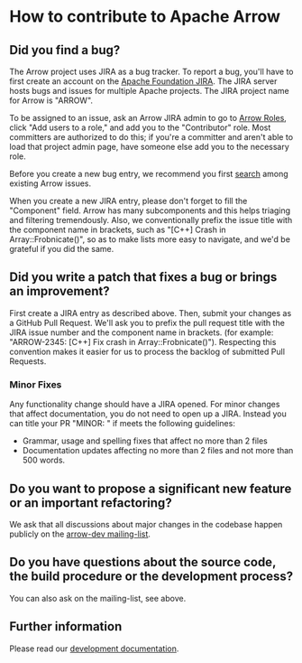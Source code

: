 <!---
  Licensed to the Apache Software Foundation (ASF) under one
  or more contributor license agreements.  See the NOTICE file
  distributed with this work for additional information
  regarding copyright ownership.  The ASF licenses this file
  to you under the Apache License, Version 2.0 (the
  "License"); you may not use this file except in compliance
  with the License.  You may obtain a copy of the License at

    http://www.apache.org/licenses/LICENSE-2.0

  Unless required by applicable law or agreed to in writing,
  software distributed under the License is distributed on an
  "AS IS" BASIS, WITHOUT WARRANTIES OR CONDITIONS OF ANY
  KIND, either express or implied.  See the License for the
  specific language governing permissions and limitations
  under the License.
-->

# How to contribute to Apache Arrow

## Did you find a bug?

The Arrow project uses JIRA as a bug tracker.  To report a bug, you'll have
to first create an account on the
[Apache Foundation JIRA](https://issues.apache.org/jira/).  The JIRA server
hosts bugs and issues for multiple Apache projects.  The JIRA project name
for Arrow is "ARROW".

To be assigned to an issue, ask an Arrow JIRA admin to go to
[Arrow Roles](https://issues.apache.org/jira/plugins/servlet/project-config/ARROW/roles),
click "Add users to a role," and add you to the "Contributor" role.  Most
committers are authorized to do this; if you're a committer and aren't
able to load that project admin page, have someone else add you to the
necessary role.

Before you create a new bug entry, we recommend you first
[search](https://issues.apache.org/jira/projects/ARROW/issues/ARROW-5140?filter=allopenissues)
among existing Arrow issues.

When you create a new JIRA entry, please don't forget to fill the "Component"
field.  Arrow has many subcomponents and this helps triaging and filtering
tremendously.  Also, we conventionally prefix the issue title with the component
name in brackets, such as "[C++] Crash in Array::Frobnicate()", so as to make
lists more easy to navigate, and we'd be grateful if you did the same.

## Did you write a patch that fixes a bug or brings an improvement?

First create a JIRA entry as described above.  Then, submit your changes
as a GitHub Pull Request.  We'll ask you to prefix the pull request title
with the JIRA issue number and the component name in brackets.
(for example: "ARROW-2345: [C++] Fix crash in Array::Frobnicate()").
Respecting this convention makes it easier for us to process the backlog
of submitted Pull Requests.

### Minor Fixes

Any functionality change should have a JIRA opened.  For minor changes that
affect documentation, you do not need to open up a JIRA.  Instead you can
title your PR "MINOR: " if meets the following guidelines:

*  Grammar, usage and spelling fixes that affect no more than 2 files
*  Documentation updates affecting no more than 2 files and not more
   than 500 words.

## Do you want to propose a significant new feature or an important refactoring?

We ask that all discussions about major changes in the codebase happen
publicly on the [arrow-dev mailing-list](https://mail-archives.apache.org/mod_mbox/arrow-dev/).

## Do you have questions about the source code, the build procedure or the development process?

You can also ask on the mailing-list, see above.

## Further information

Please read our [development documentation](https://arrow.apache.org/docs/developers/contributing.html).
